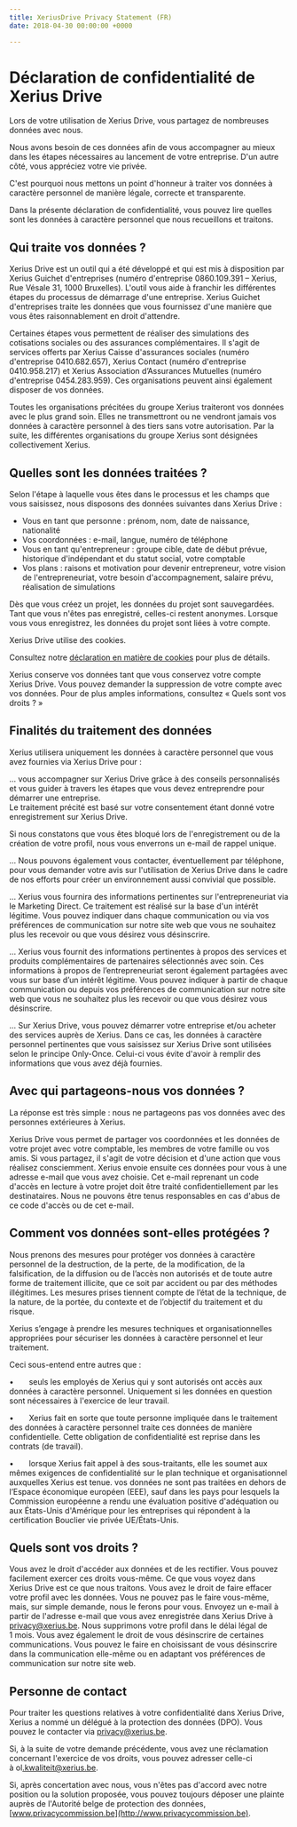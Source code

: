 ```yaml
---
title: XeriusDrive Privacy Statement (FR)
date: 2018-04-30 00:00:00 +0000

---
```

# Déclaration de confidentialité de Xerius Drive

Lors de votre utilisation de Xerius Drive, vous partagez de nombreuses données avec nous.

Nous avons besoin de ces données afin de vous accompagner au mieux dans les étapes nécessaires au lancement de votre entreprise. D'un autre côté, vous appréciez votre vie privée.

C'est pourquoi nous mettons un point d'honneur à traiter vos données à caractère personnel de manière légale, correcte et transparente.

Dans la présente déclaration de confidentialité, vous pouvez lire quelles sont les données à caractère personnel que nous recueillons et traitons.

## Qui traite vos données ?

Xerius Drive est un outil qui a été développé et qui est mis à disposition par Xerius Guichet d'entreprises (numéro d'entreprise 0860.109.391 – Xerius, Rue Vésale 31, 1000 Bruxelles). L'outil vous aide à franchir les différentes étapes du processus de démarrage d'une entreprise. Xerius Guichet d'entreprises traite les données que vous fournissez d'une manière que vous êtes raisonnablement en droit d'attendre.

Certaines étapes vous permettent de réaliser des simulations des cotisations sociales ou des assurances complémentaires. Il s'agit de services offerts par Xerius Caisse d'assurances sociales (numéro d'entreprise 0410.682.657), Xerius Contact (numéro d'entreprise 0410.958.217) et Xerius Association d’Assurances Mutuelles (numéro d'entreprise 0454.283.959). Ces organisations peuvent ainsi également disposer de vos données.

Toutes les organisations précitées du groupe Xerius traiteront vos données avec le plus grand soin. Elles ne transmettront ou ne vendront jamais vos données à caractère personnel à des tiers sans votre autorisation. Par la suite, les différentes organisations du groupe Xerius sont désignées collectivement Xerius.

## Quelles sont les données traitées ?

Selon l'étape à laquelle vous êtes dans le processus et les champs que vous saisissez, nous disposons des données suivantes dans Xerius Drive :

* Vous en tant que personne : prénom, nom, date de naissance, nationalité
* Vos coordonnées : e-mail, langue, numéro de téléphone
* Vous en tant qu'entrepreneur : groupe cible, date de début prévue, historique d'indépendant et du statut social, votre comptable
* Vos plans : raisons et motivation pour devenir entrepreneur, votre vision de l'entrepreneuriat, votre besoin d'accompagnement, salaire prévu, réalisation de simulations

Dès que vous créez un projet, les données du projet sont sauvegardées. Tant que vous n'êtes pas enregistré, celles-ci restent anonymes. Lorsque vous vous enregistrez, les données du projet sont liées à votre compte.

Xerius Drive utilise des cookies.

Consultez notre [déclaration en matière de cookies](https://www.xerius.be/fr-be/cookie-statement) pour plus de détails.

Xerius conserve vos données tant que vous conservez votre compte Xerius Drive. Vous pouvez demander la suppression de votre compte avec vos données. Pour de plus amples informations, consultez « Quels sont vos droits ? »

## Finalités du traitement des données

Xerius utilisera uniquement les données à caractère personnel que vous avez fournies via Xerius Drive pour :

... vous accompagner sur Xerius Drive grâce à des conseils personnalisés et vous guider à travers les étapes que vous devez entreprendre pour démarrer une entreprise.  
Le traitement précité est basé sur votre consentement étant donné votre enregistrement sur Xerius Drive.

Si nous constatons que vous êtes bloqué lors de l'enregistrement ou de la création de votre profil, nous vous enverrons un e-mail de rappel unique.

… Nous pouvons également vous contacter, éventuellement par téléphone, pour vous demander votre avis sur l'utilisation de Xerius Drive dans le cadre de nos efforts pour créer un environnement aussi convivial que possible.

... Xerius vous fournira des informations pertinentes sur l'entrepreneuriat via le Marketing Direct. Ce traitement est réalisé sur la base d'un intérêt légitime. Vous pouvez indiquer dans chaque communication ou via vos préférences de communication sur notre site web que vous ne souhaitez plus les recevoir ou que vous désirez vous désinscrire.

… Xerius vous fournit des informations pertinentes à propos des services et produits complémentaires de partenaires sélectionnés avec soin. Ces informations à propos de l’entrepreneuriat seront également partagées avec vous sur base d’un intérêt légitime. Vous pouvez indiquer à partir de chaque communication ou depuis vos préférences de communication sur notre site web que vous ne souhaitez plus les recevoir ou que vous désirez vous désinscrire.

... Sur Xerius Drive, vous pouvez démarrer votre entreprise et/ou acheter des services auprès de Xerius. Dans ce cas, les données à caractère personnel pertinentes que vous saisissez sur Xerius Drive sont utilisées selon le principe Only-Once. Celui-ci vous évite d'avoir à remplir des informations que vous avez déjà fournies.

## Avec qui partageons-nous vos données ?

La réponse est très simple : nous ne partageons pas vos données avec des personnes extérieures à Xerius.

Xerius Drive vous permet de partager vos coordonnées et les données de votre projet avec votre comptable, les membres de votre famille ou vos amis. Si vous partagez, il s'agit de votre décision et d'une action que vous réalisez consciemment. Xerius envoie ensuite ces données pour vous à une adresse e-mail que vous avez choisie. Cet e-mail reprenant un code d'accès en lecture à votre projet doit être traité confidentiellement par les destinataires. Nous ne pouvons être tenus responsables en cas d'abus de ce code d'accès ou de cet e-mail.

## Comment vos données sont-elles protégées ?

Nous prenons des mesures pour protéger vos données à caractère personnel de la destruction, de la perte, de la modification, de la falsification, de la diffusion ou de l’accès non autorisés et de toute autre forme de traitement illicite, que ce soit par accident ou par des méthodes illégitimes. Les mesures prises tiennent compte de l’état de la technique, de la nature, de la portée, du contexte et de l’objectif du traitement et du risque.

Xerius s’engage à prendre les mesures techniques et organisationnelles appropriées pour sécuriser les données à caractère personnel et leur traitement.

Ceci sous-entend entre autres que :

•       seuls les employés de Xerius qui y sont autorisés ont accès aux données à caractère personnel. Uniquement si les données en question sont nécessaires à l'exercice de leur travail.

•       Xerius fait en sorte que toute personne impliquée dans le traitement des données à caractère personnel traite ces données de manière confidentielle. Cette obligation de confidentialité est reprise dans les contrats (de travail).

•       lorsque Xerius fait appel à des sous-traitants, elle les soumet aux mêmes exigences de confidentialité sur le plan technique et organisationnel auxquelles Xerius est tenue. vos données ne sont pas traitées en dehors de l’Espace économique européen (EEE), sauf dans les pays pour lesquels la Commission européenne a rendu une évaluation positive d'adéquation ou aux États-Unis d'Amérique pour les entreprises qui répondent à la certification Bouclier vie privée UE/États-Unis.

## Quels sont vos droits ?

Vous avez le droit d'accéder aux données et de les rectifier. Vous pouvez facilement exercer ces droits vous-même. Ce que vous voyez dans Xerius Drive est ce que nous traitons. Vous avez le droit de faire effacer votre profil avec les données. Vous ne pouvez pas le faire vous-même, mais, sur simple demande, nous le ferons pour vous. Envoyez un e-mail à partir de l'adresse e-mail que vous avez enregistrée dans Xerius Drive à  privacy@xerius.be. Nous supprimons votre profil dans le délai légal de 1 mois. Vous avez également le droit de vous désinscrire de certaines communications. Vous pouvez le faire en choisissant de vous désinscrire dans la communication elle-même ou en adaptant vos préférences de communication sur notre site web.

## Personne de contact

Pour traiter les questions relatives à votre confidentialité dans Xerius Drive, Xerius a nommé un délégué à la protection des données (DPO). Vous pouvez le contacter via [privacy@xerius.be](mailto:privacy@xerius.be).

Si, à la suite de votre demande précédente, vous avez une réclamation concernant l'exercice de vos droits, vous pouvez adresser celle-ci à ol[.kwaliteit@xerius.be](mailto:.kwaliteit@xerius.be).

Si, après concertation avec nous, vous n'êtes pas d'accord avec notre position ou la solution proposée, vous pouvez toujours déposer une plainte auprès de l'Autorité belge de protection des données, [www.privacycommission.be](http://www.privacycommission.be).